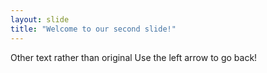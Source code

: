 ```yaml
---
layout: slide
title: "Welcome to our second slide!"
---
```

Other text rather than original
Use the left arrow to go back!
